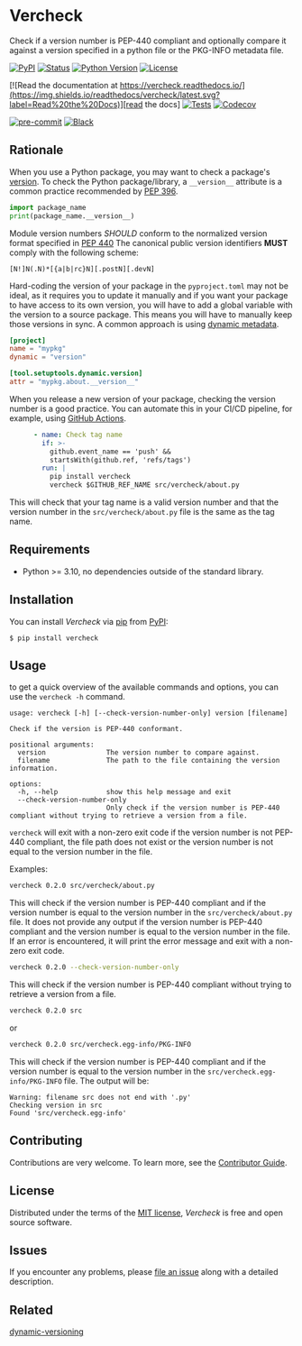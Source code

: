 # Vercheck

Check if a version number is PEP-440 compliant and optionally compare it against a version specified in a python file or the PKG-INFO metadata file.


[![PyPI](https://img.shields.io/pypi/v/vercheck.svg)][pypi status]
[![Status](https://img.shields.io/pypi/status/vercheck.svg)][pypi status]
[![Python Version](https://img.shields.io/pypi/pyversions/vercheck)][pypi status]
[![License](https://img.shields.io/pypi/l/vercheck)][license]

[![Read the documentation at https://vercheck.readthedocs.io/](https://img.shields.io/readthedocs/vercheck/latest.svg?label=Read%20the%20Docs)][read the docs]
[![Tests](https://github.com/cleder/vercheck/workflows/Tests/badge.svg)][tests]
[![Codecov](https://codecov.io/gh/cleder/vercheck/branch/main/graph/badge.svg)][codecov]

[![pre-commit](https://img.shields.io/badge/pre--commit-enabled-brightgreen?logo=pre-commit&logoColor=white)][pre-commit]
[![Black](https://img.shields.io/badge/code%20style-black-000000.svg)][black]

[pypi status]: https://pypi.org/project/vercheck/
[read the docs]: https://vercheck.readthedocs.io/
[tests]: https://github.com/cleder/vercheck/actions?workflow=Tests&branch=main
[codecov]: https://app.codecov.io/gh/cleder/vercheck
[pre-commit]: https://github.com/pre-commit/pre-commit
[black]: https://github.com/psf/black

## Rationale

When you use a Python package, you may want to check a package's [version](https://packaging.python.org/en/latest/guides/writing-pyproject-toml/#version).
To check the Python package/library, a `__version__` attribute is a common practice recommended by [PEP 396](https://peps.python.org/pep-0396/).

```python
import package_name
print(package_name.__version__)
```

Module version numbers _SHOULD_ conform to the normalized version format specified in
[PEP 440](https://peps.python.org/pep-0440/)
The canonical public version identifiers __MUST__ comply with the following scheme:

```
[N!]N(.N)*[{a|b|rc}N][.postN][.devN]
```

Hard-coding the version of your package in the `pyproject.toml` may not be ideal, as it requires you to update it manually and if you want your package to have access to its own version, you will have to add a global variable with the version to a source package. This means you will have to manually keep those versions in sync.
A common approach is using [dynamic metadata](https://packaging.python.org/en/latest/guides/writing-pyproject-toml/#static-vs-dynamic-metadata).

```toml
[project]
name = "mypkg"
dynamic = "version"

[tool.setuptools.dynamic.version]
attr = "mypkg.about.__version__"
```

When you release a new version of your package, checking the version number is a good practice.
You can automate this in your CI/CD pipeline, for example, using [GitHub Actions](https://docs.github.com/en/actions).

```yaml
      - name: Check tag name
        if: >-
          github.event_name == 'push' &&
          startsWith(github.ref, 'refs/tags')
        run: |
          pip install vercheck
          vercheck $GITHUB_REF_NAME src/vercheck/about.py
```

This will check that your tag name is a valid version number and that the version number in the `src/vercheck/about.py` file is the same as the tag name.

## Requirements

- Python >= 3.10, no dependencies outside of the standard library.

## Installation

You can install _Vercheck_ via [pip] from [PyPI]:

```console
$ pip install vercheck
```

## Usage

to get a quick overview of the available commands and options, you can use the `vercheck -h` command.

```console
usage: vercheck [-h] [--check-version-number-only] version [filename]

Check if the version is PEP-440 conformant.

positional arguments:
  version               The version number to compare against.
  filename              The path to the file containing the version information.

options:
  -h, --help            show this help message and exit
  --check-version-number-only
                        Only check if the version number is PEP-440 compliant without trying to retrieve a version from a file.
```

`vercheck` will exit with a non-zero exit code if the version number is not PEP-440 compliant, the file path does not exist or the version number is not equal to the version number in the file.

Examples:

```bash
vercheck 0.2.0 src/vercheck/about.py
```

This will check if the version number is PEP-440 compliant and if the version number is equal to the version number in the `src/vercheck/about.py` file.
It does not provide any output if the version number is PEP-440 compliant and the version number is equal to the version number in the file. If an error is encountered, it will print the error message and exit with a non-zero exit code.

```bash
vercheck 0.2.0 --check-version-number-only
```

This will check if the version number is PEP-440 compliant without trying to retrieve a version from a file.

```bash
vercheck 0.2.0 src
```

or

```bash
vercheck 0.2.0 src/vercheck.egg-info/PKG-INFO
```

This will check if the version number is PEP-440 compliant and if the version number is equal to the version number in the `src/vercheck.egg-info/PKG-INFO` file.
The output will be:

```console
Warning: filename src does not end with '.py'
Checking version in src
Found 'src/vercheck.egg-info'
```

## Contributing

Contributions are very welcome.
To learn more, see the [Contributor Guide].

## License

Distributed under the terms of the [MIT license][license],
_Vercheck_ is free and open source software.

## Issues

If you encounter any problems,
please [file an issue] along with a detailed description.

## Related

[dynamic-versioning](https://pypi.org/project/dynamic-versioning/)

[pypi]: https://pypi.org/
[file an issue]: https://github.com/cleder/vercheck/issues
[pip]: https://pip.pypa.io/

<!-- github-only -->

[license]: https://github.com/cleder/vercheck/blob/main/LICENSE
[contributor guide]: https://github.com/cleder/vercheck/blob/main/CONTRIBUTING.md
